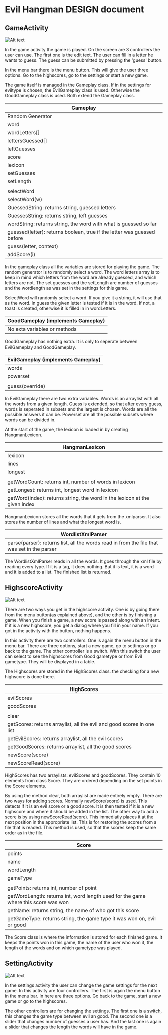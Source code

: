 # Evil Hangman DESIGN document

## GameActivity
![Alt text](/images/GameActivity.png)

In the game activity the game is played. On the screen are 3 controllers the user can use. The first one is the edit text. The user can fill in a letter he wants to guess. The guess can be submitted by pressing the 'guess' button. 

In the menu bar there is the menu button. This will give the user three options. Go to the highscores, go to the settings or start a new game. 

The game itself is managed in the Gameplay class. If in the settings for eviltype is chosen, the EvilGameplay class is used. Otherwise the GoodGameplay class is used. Both extend the Gameplay class. 

| Gameplay                                                                |
|-------------------------------------------------------------------------|
| Random Generator                                                        |
| word                                                                    |
| wordLetters[]                                                           |
| lettersGuessed[]                                                        |
| leftGuesses                                                             |
| score                                                                   |
| lexicon                                                                 |
| setGuesses                                                              |
| setLength                                                               |
|                                                                         |
| selectWord                                                              |
| selectWord(w)                                                           |
| GuessedString: returns string, guessed letters                          |
| GuessesString: returns string, left guesses                             |
| wordString: returns string, the word with what is guessed so far        |
| guessed(letter): returns boolean, true if the letter was guessed before |
| guess(letter, context)                                                  |
| addScore(i)                                                             |

In the gameplay class all the variables are stored for playing the game. The random generator is to randomly select a word. The word letters array is to keep in mind which letters from the word are already guessed, and which letters are not. The set guesses and the setLength are number of guesses and the wordlength as was set in the settings for this game. 

SelectWord will randomly select a word. If you give it a string, it will use that as the word. In guess the given letter is tested if it is in the word. If not, a toast is created, otherwise it is filled in in wordLetters. 

| GoodGameplay (implements Gameplay)                                      |
|-------------------------------------------------------------------------|
| No exta variables or methods                                            |

GoodGameplay has nothing extra. It is only to seperate between EvilGameplay and GoodGameplay.

| EvilGameplay (implements Gameplay) |
|------------------------------------|
| words                              |
| powerset                           |
|                                    |
| guess(override)                    |

In EvilGameplay there are two extra variables. Words is an arraylist with all the words from a given length. Guess is extended, so that after every guess, words is seperated in subsets and the largest is chosen. Words are all the possible answers it can be. 
Powerset are all the possible subsets where words can be divided in. 

At the start of the game, the lexicon is loaded in by creating HangmanLexicon.

| HangmanLexicon                                                             |
|----------------------------------------------------------------------------|
| lexicon                                                                    |
| lines                                                                      |
| longest                                                                    |
|                                                                            |
| getWordCount: returns int, number of words in lexicon                      |
| getLongest: returns int, longest word in lexicon                           |
| getWord(index): returns string, the word in the lexicon at the given index |

HangmanLexicon stores all the words that it gets from the xmlparser. It also stores the number of lines and what the longest word is.

| WordlistXmlParser                                                                           |
|---------------------------------------------------------------------------------------------|
| parse(parser): returns list, all the words read in from the file that was set in the parser |

The WordlistXmlParser reads in all the words. It goes through the xml file by reading every type. If it is a tag, it does nothing. But it is text, it is a word and it is added to a list. The finished list is returned.

## HighscoreActivity
![Alt text](/images/HighscoreActivity.png)

There are two ways you get in the highscore activity. One is by going there from the menu button(as explained above), and the other is by finishing a game. When you finish a game, a new score is passed along with an intent. If it is a new highscore, you get a dialog where you fill in your name. If you got in the activity with the button, nothing happens. 

In this activity there are two controllers. One is again the menu button in the menu bar. There are three options, start a new game, go to settings or go back to the game. The other controller is a switch. With this switch the user can select to see the highscores from Good gametype or from Evil gametype. They will be displayed in a table. 

The Highscores are stored in the HighScores class. the checking for a new highscore is done there. 

| HighScores                                                             |
|------------------------------------------------------------------------|
| evilScores                                                             |
| goodScores                                                             |
|                                                                        |
| clear                                                                  |
| getScores: returns arraylist, all the evil and good scores in one list |
| getEvilScores: returns arraylist, all the evil scores                  |
| getGoodScores: returns arraylist, all the good scores                  |
| newScore(score)                                                        |
| newScoreRead(score)                                                    |

HighScores has two arraylists: evilScores and goodScores. They contain 10 elements from class Score. They are ordered depending on the set points in the Score elements. 

By using the method clear, both arraylist are made entirely empty. There are two ways for adding scores. Normally newScore(score) is used. This detects if it is an evil score or a good score. It is then tested if it is a new highscore and where it should be added in the list.
The other way to add a score is by using newScoreRead(score). This immediatly places it at the next position in the appropriate list. This is for restoring the scores from a file that is readed. This method is used, so that the scores keep the same order as in the file. 

| Score                                                                              |
|------------------------------------------------------------------------------------|
| points                                                                             |
| name                                                                               |
| wordLength                                                                         |
| gameType                                                                           |
|                                                                                    |
| getPoints: returns int, number of point                                            |
| getWordLength: returns int, word length used for the game where this score was won |
| getName: returns string, the name of who got this score                            |
| getGameType: returns string, the game type it was won on, evil or good             |

The Score class is where the information is stored for each finished game. It keeps the points won in this game, the name of the user who won it, the length of the words and on which gametype was played. 

## SettingActivity
![Alt text](/images/SettingsActivity.png)

In the settings activity the user can change the game settings for the next game. In this activity are four controllers. The first is again the menu button in the menu bar. In here are three options. Go back to the game, start a new game or go to the highscores. 

The other controllers are for changing the settings. The first one is a switch, this changes the game type between evil an good. The second one is a slider that changes number of guesses a user has. And the last one is again a slider that changes the length the words will have in the game. 

